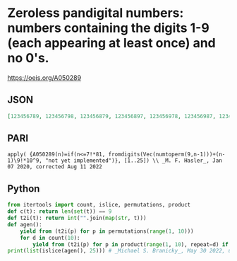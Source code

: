 # Zeroless pandigital numbers: numbers containing the digits 1\-9 \(each appearing at least once\) and no 0's\.
https://oeis.org/A050289
## JSON
```JSON
[123456789, 123456798, 123456879, 123456897, 123456978, 123456987, 123457689, 123457698, 123457869, 123457896, 123457968, 123457986, 123458679, 123458697, 123458769, 123458796, 123458967, 123458976, 123459678, 123459687, 123459768, 123459786, 123459867, 123459876, 123465789]
```
## PARI
```PARI
apply( {A050289(n)=if(n<=7!*81, fromdigits(Vec(numtoperm(9,n-1)))+(n-1)\9!*10^9, "not yet implemented")}, [1..25]) \\ _M. F. Hasler_, Jan 07 2020, corrected Aug 11 2022
```
## Python
```Python
from itertools import count, islice, permutations, product
def c(t): return len(set(t)) == 9
def t2i(t): return int("".join(map(str, t)))
def agen():
    yield from (t2i(p) for p in permutations(range(1, 10)))
    for d in count(10):
        yield from (t2i(p) for p in product(range(1, 10), repeat=d) if c(p))
print(list(islice(agen(), 25))) # _Michael S. Branicky_, May 30 2022, updated Aug 05 2022
```

